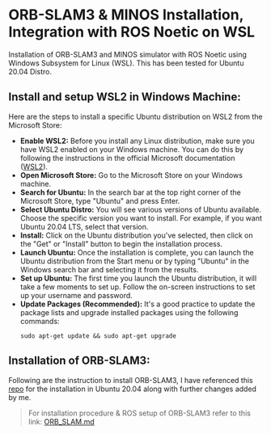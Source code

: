 # ORB-SLAM3 & MINOS Installation, Integration with ROS Noetic on WSL
Installation of ORB-SLAM3 and MINOS simulator with ROS Noetic using Windows Subsystem for Linux (WSL). This has been tested for Ubuntu 20.04 Distro.
## Install and setup WSL2 in Windows Machine:
Here are the steps to install a specific Ubuntu distribution on WSL2 from the Microsoft Store:
- **Enable WSL2:** Before you install any Linux distribution, make sure you have WSL2 enabled on your Windows machine. You can do this by following the instructions in the official Microsoft documentation ([WSL2](https://learn.microsoft.com/en-us/windows/wsl/install)).
- **Open Microsoft Store:** Go to the Microsoft Store on your Windows machine.
- **Search for Ubuntu:** In the search bar at the top right corner of the Microsoft Store, type "Ubuntu" and press Enter.
- **Select Ubuntu Distro:** You will see various versions of Ubuntu available. Choose the specific version you want to install. For example, if you want Ubuntu 20.04 LTS, select that version.
- **Install:** Click on the Ubuntu distribution you've selected, then click on the "Get" or "Install" button to begin the installation process.
- **Launch Ubuntu:** Once the installation is complete, you can launch the Ubuntu distribution from the Start menu or by typing "Ubuntu" in the Windows search bar and selecting it from the results.
- **Set up Ubuntu:** The first time you launch the Ubuntu distribution, it will take a few moments to set up. Follow the on-screen instructions to set up your username and password.
- **Update Packages (Recommended):** It's a good practice to update the package lists and upgrade installed packages using the following commands:
  ```
  sudo apt-get update && sudo apt-get upgrade
  ```

## Installation of ORB-SLAM3:
Following are the instruction to install ORB-SLAM3, I have referenced this [repo](https://github.com/aryaman-patel/orb_slam3_implementation) for the installation in Ubuntu 20.04 along with further changes added by me.

> For installation procedure & ROS setup of ORB-SLAM3 refer to this link: 
[ORB_SLAM.md](https://github.com/aliaxam153/ORB-SLAM3-MINOS-Installation-Integration-in-WSL/blob/main/ORB_SLAM3.md)
